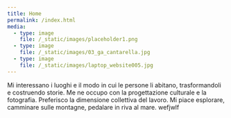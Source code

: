 ```yaml
---
title: Home
permalink: /index.html
media:
  - type: image
    file: /_static/images/placeholder1.png
  - type: image
    file: /_static/images/03_ga_cantarella.jpg
  - type: image
    file: /_static/images/laptop_website005.jpg
---
```

Mi interessano i luoghi e il modo in cui le persone li abitano, trasformandoli e costruendo storie. Me ne occupo con la progettazione culturale e la fotografia. Preferisco la dimensione collettiva del lavoro. Mi piace esplorare, camminare sulle montagne, pedalare in riva al mare. wefjwlf
